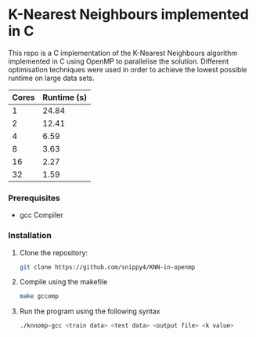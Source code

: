 # K-Nearest Neighbours implemented in C

This repo is a C implementation of the K-Nearest Neighbours algorithm implemented in C using OpenMP to parallelise the solution.
Different optimisation techniques were used in order to achieve the lowest possible runtime on large data sets.

| Cores   | Runtime (s) |
| -------- | ------- |
| 1 | 24.84   |
| 2 | 12.41 |
| 4    | 6.59    |
| 8    | 3.63    |
| 16    | 2.27    |
| 32    |  1.59   |

### Prerequisites
- gcc Compiler

### Installation
1. Clone the repository:
   ```bash
   git clone https://github.com/snippy4/KNN-in-openmp
   ```
2. Compile using the makefile
   ```bash
   make gccomp
   ```
3. Run the program using the following syntax
   ```bash
   ./knnomp-gcc <train data> <test data> <output file> <k value>
   ```
